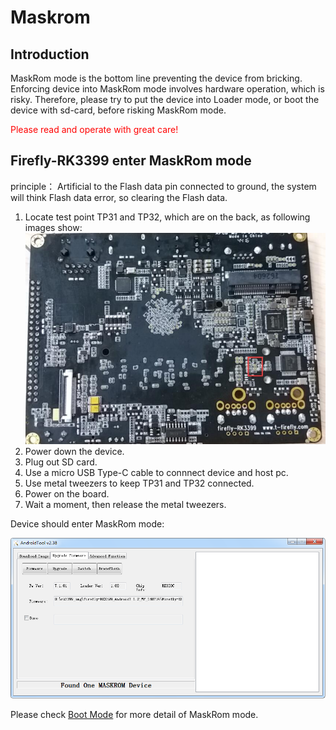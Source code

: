 # Maskrom
## Introduction
MaskRom mode is the bottom line preventing the device from bricking. Enforcing device into MaskRom mode involves hardware operation, which is risky. Therefore, please try to put the device into Loader mode, or boot the device with sd-card, before risking MaskRom mode.  

<font color=#ff0000>Please read and operate with great care!</font>
## Firefly-RK3399 enter MaskRom mode
principle：
Artificial to the Flash data pin connected to ground, the system will think Flash data error, so clearing the Flash data.
1. Locate test point TP31 and TP32, which are on the back, as following images show:
![](img/maskrom1.jpg)
2. Power down the device.
3. Plug out SD card.
4. Use a micro USB Type-C cable to connnect device and host pc.
5. Use metal tweezers to keep TP31 and TP32 connected.
6. Power on the board.
7. Wait a moment, then release the metal tweezers.

Device should enter MaskRom mode:

![](img/maskrom2.jpg)

Please check [Boot Mode](boot-mode.html) for more detail of MaskRom mode.
